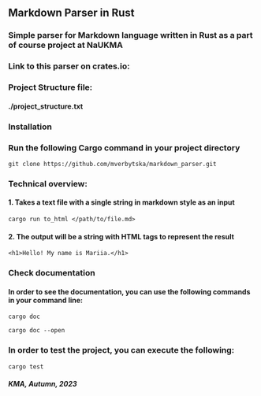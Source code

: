 ## Markdown Parser in Rust
### Simple parser for Markdown language written in Rust as a part of course project at NaUKMA

### Link to this parser on crates.io: 

### Project Structure file: 
#### ./project_structure.txt

### Installation

### Run the following Cargo command in your project directory 
```
git clone https://github.com/mverbytska/markdown_parser.git
```

### Technical overview:

#### 1. Takes a text file with a single string in markdown style as an input
```
cargo run to_html </path/to/file.md>
```

#### 2. The output will be a string with HTML tags to represent the result

```
<h1>Hello! My name is Mariia.</h1>
```

### Check documentation 

#### In order to see the documentation, you can use the following commands in your command line:
```
cargo doc

cargo doc --open
```

### In order to test the project, you can execute the following:
```
cargo test
```
#### *KMA, Autumn, 2023*  